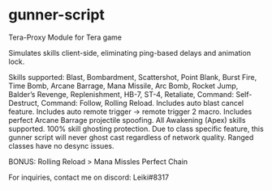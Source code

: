# gunner-script

Tera-Proxy Module for Tera game

Simulates skills client-side, eliminating ping-based delays and animation lock.

Skills supported: Blast, Bombardment, Scattershot, Point Blank, Burst Fire, Time Bomb, Arcane Barrage, Mana Missile, Arc Bomb, Rocket Jump, Balder’s Revenge, Replenishment, HB-7, ST-4, Retaliate, Command: Self-Destruct, Command: Follow, Rolling Reload.
Includes auto blast cancel feature. Includes auto remote trigger -> remote trigger 2 macro. Includes perfect Arcane Barrage projectile spoofing.
All Awakening (Apex) skills supported.
100% skill ghosting protection. Due to class specific feature, this gunner script will never ghost cast regardless of network quality.
Ranged classes have no desync issues.

BONUS: Rolling Reload > Mana Missles Perfect Chain

For inquiries, contact me on discord: Leiki#8317
